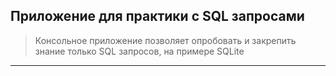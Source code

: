 ## Приложение для практики с SQL запросами
> Консольное приложение позволяет опробовать и закрепить знание только
> SQL запросов, на примере SQLite
---